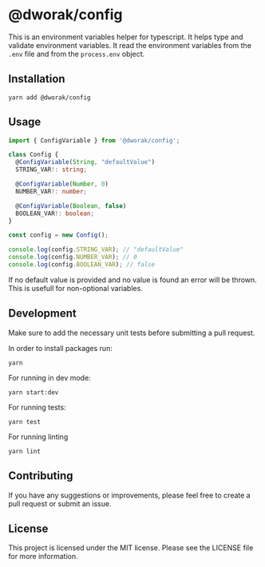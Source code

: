 # @dworak/config

This is an environment variables helper for typescript. It helps type and validate environment variables.
It read the environment variables from the `.env` file and from the `process.env` object.

## Installation

```shell
yarn add @dworak/config
```

## Usage

```typescript
import { ConfigVariable } from '@dworak/config';

class Config {
  @ConfigVariable(String, "defaultValue")
  STRING_VAR!: string;

  @ConfigVariable(Number, 0)
  NUMBER_VAR!: number;

  @ConfigVariable(Boolean, false)
  BOOLEAN_VAR!: boolean;
}

const config = new Config();

console.log(config.STRING_VAR); // "defaultValue"
console.log(config.NUMBER_VAR); // 0
console.log(config.BOOLEAN_VAR); // false
```

If no default value is provided and no value is found an error will be thrown. This is usefull for non-optional variables.

## Development

Make sure to add the necessary unit tests before submitting a pull request.

In order to install packages run: 

```shell
yarn
```

For running in dev mode:

```shell
yarn start:dev
```

For running tests: 

```shell
yarn test
```

For running linting

```shell
yarn lint
```

## Contributing
If you have any suggestions or improvements, please feel free to create a pull request or submit an issue.

## License
This project is licensed under the MIT license. Please see the LICENSE file for more information.


